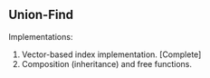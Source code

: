 ## Union-Find

Implementations:
  1. Vector-based index implementation. [Complete]
  2. Composition (inheritance) and free functions.
